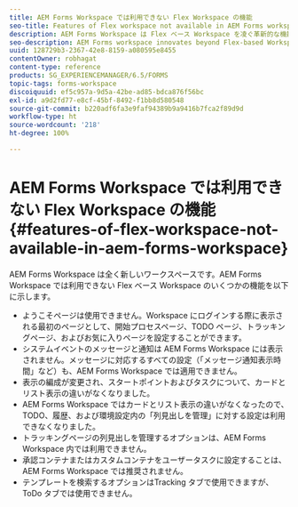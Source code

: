 ```yaml
---
title: AEM Forms Workspace では利用できない Flex Workspace の機能
seo-title: Features of Flex workspace not available in AEM Forms workspace
description: AEM Forms Workspace は Flex ベース Workspace を凌ぐ革新的な機能のワークスペースです。特徴と機能の違いについてご覧ください。
seo-description: AEM Forms workspace innovates beyond Flex-based Workspace. Read about the differences in features and capabilities.
uuid: 128729b3-2367-42e8-8159-a080595e8455
contentOwner: robhagat
content-type: reference
products: SG_EXPERIENCEMANAGER/6.5/FORMS
topic-tags: forms-workspace
discoiquuid: ef5c957a-9d5a-42be-ad85-bdca876f56bc
exl-id: a9d2fd77-e8cf-45bf-8492-f1bb8d580548
source-git-commit: b220adf6fa3e9faf94389b9a9416b7fca2f89d9d
workflow-type: ht
source-wordcount: '218'
ht-degree: 100%

---
```


# AEM Forms Workspace では利用できない Flex Workspace の機能 {#features-of-flex-workspace-not-available-in-aem-forms-workspace}

AEM Forms Workspace は全く新しいワークスペースです。AEM Forms Workspace では利用できない Flex ベース Workspace のいくつかの機能を以下に示します。

* ようこそページは使用できません。Workspace にログインする際に表示される最初のページとして、開始プロセスページ、TODO ページ、トラッキングページ、およびお気に入りページを設定することができます。
* システムイベントのメッセージと通知は AEM Forms Workspace には表示されません。メッセージに対応するすべての設定（「メッセージ通知表示時間」など）も、AEM Forms Workspace では適用できません。
* 表示の編成が変更され、スタートポイントおよびタスクについて、カードとリスト表示の違いがなくなりました。
* AEM Forms Workspace ではカードとリスト表示の違いがなくなったので、TODO、履歴、および環境設定内の「列見出しを管理」に対する設定は利用できなくなりました。
* トラッキングページの列見出しを管理するオプションは、AEM Forms Workspace 内では利用できません。
* 承認コンテナまたはカスタムコンテナをユーザータスクに設定することは、AEM Forms Workspace では推奨されません。
* テンプレートを検索するオプションはTracking タブで使用できますが、ToDo タブでは使用できません。
